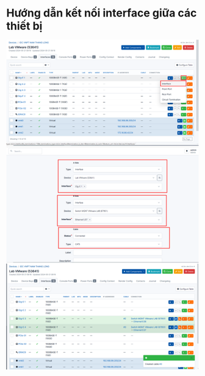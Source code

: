 # Hướng dẫn kết nối interface giữa các thiết bị
![](anh/Screenshot_30.png)
![](anh/Screenshot_31.png)
![](anh/Screenshot_32.png)